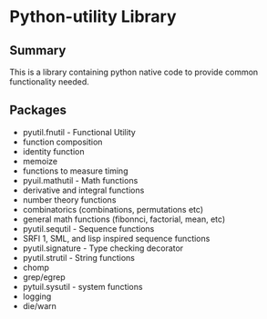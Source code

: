 Python-utility Library
=========================

Summary
-------

This is a library containing python native code to provide common functionality
needed.


Packages
---------
 + pyutil.fnutil - Functional Utility
  + function composition
  + identity function
  + memoize
  + functions to measure timing
 + pyuil.mathutil - Math functions
  + derivative and integral functions
  + number theory functions
  + combinatorics (combinations, permutations etc)
  + general math functions (fibonnci, factorial, mean, etc)
 + pyutil.sequtil - Sequence functions
  + SRFI 1, SML, and lisp inspired sequence functions
 + pyutil.signature - Type checking decorator
 + pyutil.strutil - String functions
  + chomp
  + grep/egrep
 + pytuil.sysutil - system functions
  + logging
  + die/warn 
